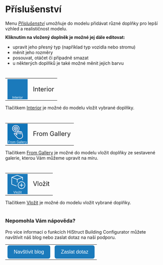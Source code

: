 # Příslušenství
Menu <u><i>Příslušenství</i></u> umožňuje do modelu přidávat různé doplňky pro lepší vzhled a realističnost modelu.  

<b>Kliknutím na vložený doplněk je možné jej dále editovat:</b>
- upravit jeho přesný typ (například typ vozidla nebo stromu)
- měnit jeho rozměry
- posouvat, otáčet či případně smazat 
- u některých doplňků je také možné měnit jejich barvu

<style>
h2{
  border-bottom: none;
  margin-top: 10px;
  margin-bottom: 0px;
}
p{
  border-bottom: none;
  margin-top: 10px;
  margin-bottom: 10px;
}
</style>
#
<table>
  <tr>
    <td>
      <div style="position: relative; width: 64px; height: 64px;">
        <img src="img/EmptyIcon64x64.png" alt="EmptyIcon64x64.png" width="64" height="64">
      <div style="position: absolute; bottom: 0; width: 100%; background: none; color: white; font-size: 10px; text-align: center;">
      Interior
      </div>
      </div>
    </td>
    <td style="vertical-align: middle; font-size: 20px;">
      Interior
    </td>
  </tr>
</table>

Tlačítkem <u>Interior</u> je možné do modelu vložit vybrané doplňky.

#
<table>
  <tr>
    <td>
      <div style="position: relative; width: 64px; height: 64px;">
        <img src="img/SelectIcon64x64.png" alt="SelectIcon64x64.png" width="64" height="64">
      <div style="position: absolute; bottom: 0; width: 100%; background: none; color: white; font-size: 10px; text-align: center;">
      From Gallery
      </div>
      </div>
    </td>
    <td style="vertical-align: middle; font-size: 20px;">
      From Gallery
    </td>
  </tr>
</table>

Tlačítkem <u>From Gallery</u> je možné do modelu vložit doplňky ze sestavené galerie, kterou Vám můžeme upravit na míru.

#
<table>
  <tr>
    <td>
      <div style="position: relative; width: 64px; height: 64px;">
        <img src="img/MainInsert64x64.png" alt="MainInsert64x64.png" width="64" height="64">
      <div style="position: absolute; bottom: 0; width: 100%; background: none; color: white; font-size: 10px; text-align: center;">
      Vložit
      </div>
      </div>
    </td>
    <td style="vertical-align: middle; font-size: 20px;">
      Vložit
    </td>
  </tr>
</table>

Tlačítkem <u>Vložit</u> je možné do modelu vložit vybrané doplňky.

#

<style>
    .btn {
      margin-top: 0px;
      padding: 12px 20px;
      background-color: rgb(27,122,187);
      color: white;
      border: none;
      border-radius: 6px;
      cursor: pointer;
      font-size: 16px;
    }
    .btn:hover {
      background-color: rgb(20,90,140);
</style>

### Nepomohla Vám nápověda?
Pro více informací o funkcích HiStruct Building Configurator můžete navštívit náš blog nebo zaslat dotaz na naší podporu. 
<table>
  <tr>
    <td>
      <a href="https://docs.histruct.com/cs/"> 
        <button class="btn">
        Navštívit blog
        </button>
      </a>
    </td>
    <td>
      <a href="mailto:support@histruct.com?subject=Dotaz na Support HiStruct">
         <button class="btn">
         Zaslat dotaz
         </button>
      </a>
    </td>
  </tr>
</table>